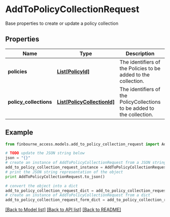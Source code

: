 # AddToPolicyCollectionRequest

Base properties to create or update a policy collection

## Properties
Name | Type | Description | Notes
------------ | ------------- | ------------- | -------------
**policies** | [**List[PolicyId]**](PolicyId.md) | The identifiers of the Policies to be added to the collection. | [optional] 
**policy_collections** | [**List[PolicyCollectionId]**](PolicyCollectionId.md) | The identifiers of the PolicyCollections to be added to the collection. | [optional] 

## Example

```python
from finbourne_access.models.add_to_policy_collection_request import AddToPolicyCollectionRequest

# TODO update the JSON string below
json = "{}"
# create an instance of AddToPolicyCollectionRequest from a JSON string
add_to_policy_collection_request_instance = AddToPolicyCollectionRequest.from_json(json)
# print the JSON string representation of the object
print AddToPolicyCollectionRequest.to_json()

# convert the object into a dict
add_to_policy_collection_request_dict = add_to_policy_collection_request_instance.to_dict()
# create an instance of AddToPolicyCollectionRequest from a dict
add_to_policy_collection_request_form_dict = add_to_policy_collection_request.from_dict(add_to_policy_collection_request_dict)
```
[[Back to Model list]](../README.md#documentation-for-models) [[Back to API list]](../README.md#documentation-for-api-endpoints) [[Back to README]](../README.md)


